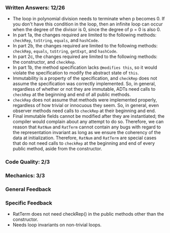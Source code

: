 ### Written Answers: 12/26

- The loop in polynomial division needs to terminate when p becomes 0.  If you
don't have this condition in the loop, then an infinite loop can occur when the
degree of the divisor is 0, since the degree of p = 0 is also 0.
- In part 1a, the changes required are limited to the following methods:
`checkRep`, `toString`, `equals`, and `hashCode`.
- In part 2b, the changes required are limited to the following methods:
`checkRep`, `equals`, `toString`, `getExpt`, and `hashCode`.
- In part 2c, the changes required are limited to the following methods: the
constructor, and `checkRep`.
- In part 1b, the method specification lacks `@modifies this`, so it would violate the
specification to modify the abstract state of `this`.
- Immutability is a property of the specification, and `checkRep` does not assume
the specification was correctly implemented.  So, in general, regardless of
whether or not they are immutable, ADTs need calls to `checkRep` at the
beginning and end of all public methods.
- `checkRep` does not assume that methods were implemented properly, regardless of
how trivial or innocuous they seem.  So, in general, even observer methods need
calls to `checkRep` at their beginning and end.
- Final immutable fields cannot be modified after they are instantiated; the
compiler would complain about any attempt to do so.  Therefore, we can reason
that `RatNum` and `RatTerm` cannot contain any bugs with regard to the
representation invariant as long as we ensure the coherency of the data at
initialization.  Therefore, `RatNum` and `RatTerm` are special cases that do not
need calls to `checkRep` at the beginning and end of every public method, aside
from the constructor.

### Code Quality: 2/3

### Mechanics: 3/3

### General Feedback

### Specific Feedback

- RatTerm does not need checkRep() in the public methods other than the constructor.
- Needs loop invariants on non-trivial loops.